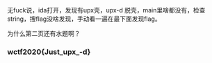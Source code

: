 无fuck说，ida打开，发现有upx壳，upx-d 脱壳，main里啥都没有，检查string，搜flag没啥发现，手动看一遍在最下面发现flag。

为什么第二页还有水题啊？

### wctf2020{Just_upx_-d}